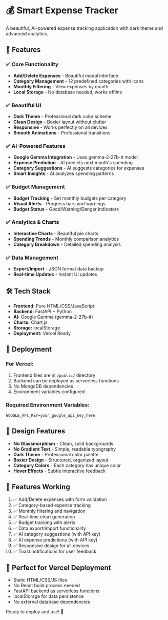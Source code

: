 # 💰 Smart Expense Tracker

A beautiful, AI-powered expense tracking application with dark theme and advanced analytics.

## 🌟 Features

### ✅ Core Functionality
- **Add/Delete Expenses** - Beautiful modal interface
- **Category Management** - 12 predefined categories with icons
- **Monthly Filtering** - View expenses by month
- **Local Storage** - No database needed, works offline

### ✅ Beautiful UI
- **Dark Theme** - Professional dark color scheme
- **Clean Design** - Boxier layout without clutter
- **Responsive** - Works perfectly on all devices
- **Smooth Animations** - Professional transitions

### ✅ AI-Powered Features
- **Google Gemma Integration** - Uses gemma-2-27b-it model
- **Expense Prediction** - AI predicts next month's spending
- **Category Suggestions** - AI suggests categories for expenses
- **Smart Insights** - AI analyzes spending patterns

### ✅ Budget Management
- **Budget Tracking** - Set monthly budgets per category
- **Visual Alerts** - Progress bars and warnings
- **Budget Status** - Good/Warning/Danger indicators

### ✅ Analytics & Charts
- **Interactive Charts** - Beautiful pie charts
- **Spending Trends** - Monthly comparison analytics
- **Category Breakdown** - Detailed spending analysis

### ✅ Data Management
- **Export/Import** - JSON format data backup
- **Real-time Updates** - Instant UI updates

## 🛠️ Tech Stack

- **Frontend:** Pure HTML/CSS/JavaScript
- **Backend:** FastAPI + Python
- **AI:** Google Gemma (gemma-2-27b-it)
- **Charts:** Chart.js
- **Storage:** localStorage
- **Deployment:** Vercel Ready

## 🚀 Deployment

### For Vercel:
1. Frontend files are in `/public/` directory
2. Backend can be deployed as serverless functions
3. No MongoDB dependencies
4. Environment variables configured

### Required Environment Variables:
```
GOOGLE_API_KEY=your_google_api_key_here
```

## 🎨 Design Features

- **No Glassmorphism** - Clean, solid backgrounds
- **No Gradient Text** - Simple, readable typography
- **Dark Theme** - Professional color palette
- **Boxier Design** - Structured, organized layout
- **Category Colors** - Each category has unique color
- **Hover Effects** - Subtle interactive feedback


## 🔧 Features Working

1. ✅ Add/Delete expenses with form validation
2. ✅ Category-based expense tracking
3. ✅ Monthly filtering and navigation
4. ✅ Real-time chart generation
5. ✅ Budget tracking with alerts
6. ✅ Data export/import functionality
7. ✅ AI category suggestions (with API key)
8. ✅ AI expense predictions (with API key)
9. ✅ Responsive design for all devices
10. ✅ Toast notifications for user feedback

## 🎯 Perfect for Vercel Deployment

- Static HTML/CSS/JS files
- No React build process needed
- FastAPI backend as serverless functions
- localStorage for data persistence
- No external database dependencies

Ready to deploy and use! 🚀